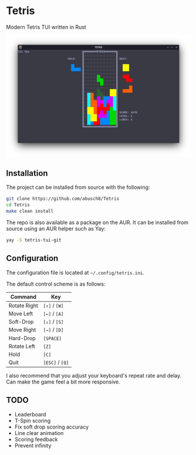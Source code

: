 # Tetris

Modern Tetris TUI written in Rust

![Preview](preview.png)

## Installation

The project can be installed from source with the following:

```bash
git clone https://github.com/abusch8/Tetris
cd Tetris
make clean install
```

The repo is also available as a package on the AUR.  It can be installed from source using an AUR helper such as Yay:

```bash
yay -S tetris-tui-git
```

## Configuration

The configuration file is located at `~/.config/tetris.ini`.

The default control scheme is as follows:

|Command            |Key            |
|-------------------|---------------|
|Rotate Right       |`[↑]` / `[W]`  |
|Move Left          |`[←]` / `[A]`  |
|Soft-Drop          |`[↓]` / `[S]`  |
|Move Right         |`[→]` / `[D]`  |
|Hard-Drop          |`[SPACE]`      |
|Rotate Left        |`[Z]`          |
|Hold               |`[C]`          |
|Quit               |`[ESC]` / `[Q]`|

I also recommend that you adjust your keyboard's repeat rate and delay.  Can make the game feel a bit more responsive.

## TODO

- Leaderboard
- T-Spin scoring
- Fix soft drop scoring accuracy
- Line clear animation
- Scoring feedback
- Prevent infinity

